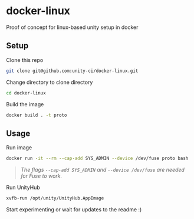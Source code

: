 # docker-linux
Proof of concept for linux-based unity setup in docker

## Setup

Clone this repo

```bash
git clone git@github.com:unity-ci/docker-linux.git 
```

Change directory to clone directory

```bash
cd docker-linux
```

Build the image

```bash
docker build . -t proto
```

## Usage

Run image

```bash
docker run -it --rm --cap-add SYS_ADMIN --device /dev/fuse proto bash
```

> _The flags `--cap-add SYS_ADMIN` and `--device /dev/fuse` are needed for Fuse to work._

Run UnityHub

```bash
xvfb-run /opt/unity/UnityHub.AppImage
```

Start experimenting or wait for updates to the readme :)
